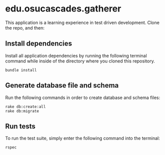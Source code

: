 # edu.osucascades.gatherer

This application is a learning experience in test driven development. Clone the repo, and then:

## Install dependencies 

Install all application dependencies by running the following terminal command while inside of the directory where you cloned this repository.

```
bundle install
```

## Generate database file and schema 

Run the following commands in order to create database and schema files:

```
rake db:create:all
rake db:migrate
```

## Run tests

To run the test suite, simply enter the following command into the terminal:

```
rspec
```